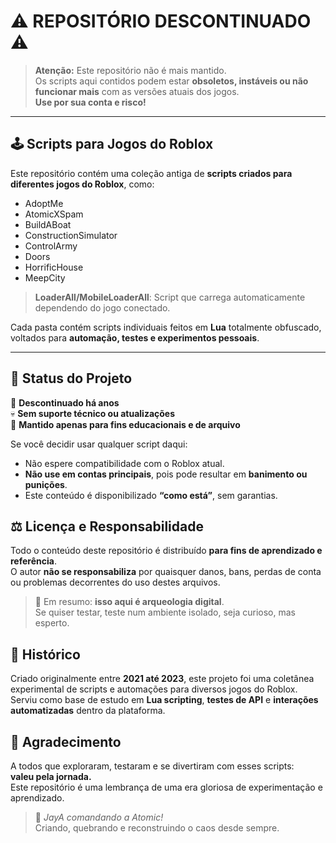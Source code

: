 # ⚠️ REPOSITÓRIO DESCONTINUADO ⚠️

> **Atenção:** Este repositório não é mais mantido.  
> Os scripts aqui contidos podem estar **obsoletos, instáveis ou não funcionar mais** com as versões atuais dos jogos.  
> **Use por sua conta e risco!**

---

## 🕹️ Scripts para Jogos do Roblox

Este repositório contém uma coleção antiga de **scripts criados para diferentes jogos do Roblox**, como:

- AdoptMe  
- AtomicXSpam  
- BuildABoat  
- ConstructionSimulator  
- ControlArmy  
- Doors  
- HorrificHouse  
- MeepCity

> **LoaderAll/MobileLoaderAll**: Script que carrega automaticamente dependendo do jogo conectado.

Cada pasta contém scripts individuais feitos em **Lua** totalmente obfuscado, voltados para **automação, testes e experimentos pessoais**.

---

## 📅 Status do Projeto

🚫 **Descontinuado há anos**  
💀 **Sem suporte técnico ou atualizações**  
🧠 **Mantido apenas para fins educacionais e de arquivo**

Se você decidir usar qualquer script daqui:
- Não espere compatibilidade com o Roblox atual.  
- **Não use em contas principais**, pois pode resultar em **banimento ou punições**.  
- Este conteúdo é disponibilizado **“como está”**, sem garantias.

## ⚖️ Licença e Responsabilidade

Todo o conteúdo deste repositório é distribuído **para fins de aprendizado e referência**.  
O autor **não se responsabiliza** por quaisquer danos, bans, perdas de conta ou problemas decorrentes do uso destes arquivos.

> 💬 Em resumo: **isso aqui é arqueologia digital**.  
> Se quiser testar, teste num ambiente isolado, seja curioso, mas esperto.


## 🧾 Histórico

Criado originalmente entre **2021 até 2023**, este projeto foi uma coletânea experimental de scripts e automações para diversos jogos do Roblox.  
Serviu como base de estudo em **Lua scripting**, **testes de API** e **interações automatizadas** dentro da plataforma.


## 🙏 Agradecimento

A todos que exploraram, testaram e se divertiram com esses scripts:  
**valeu pela jornada.**  
Este repositório é uma lembrança de uma era gloriosa de experimentação e aprendizado.

> 👑 *JayA comandando a Atomic!*  
> Criando, quebrando e reconstruindo o caos desde sempre.
